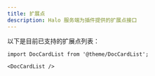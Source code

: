 ```yaml
---
title: 扩展点
description: Halo 服务端为插件提供的扩展点接口
---
```


以下是目前已支持的扩展点列表：

```mdx-code-block
import DocCardList from '@theme/DocCardList';

<DocCardList />
```
